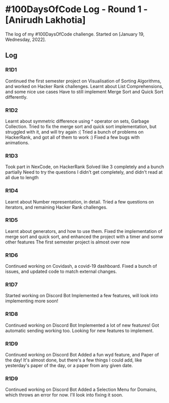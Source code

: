 # #100DaysOfCode Log - Round 1 - [Anirudh Lakhotia]

The log of my #100DaysOfCode challenge. Started on [January 19, Wednesday, 2022].

## Log

### R1D1 
Continued the first semester project on Visualisation of Sorting Algorithms, and worked on Hacker Rank challenges.
Learnt about List Comprehensions, and some nice use cases
Have to still implement Merge Sort and Quick Sort differently.

### R1D2
Learnt about symmetric difference using ^ operator on sets, Garbage Collection.
Tried to fix the merge sort and quick sort implementation, but struggled with it, and will try again :(
Tried a bunch of problems on HackerRank, and got all of them to work :)
Fixed a few bugs with animations.

### R1D3
Took part in NexCode, on HackerRank
Solved like 3 completely
and a bunch partially
Need to try the questions I didn't get completely, and didn't read at all due to length 

### R1D4
Learnt about Number representation, in detail.
Tried a few questions on iterators, and remaining Hacker Rank challenges.

### R1D5
Learnt about generators, and how to use them.
Fixed the implementation of merge sort and quick sort, and enhanced the project with a timer and somw other features
The first semester project is almost over now

### R1D6
Continued working on Covidash, a covid-19 dashboard.
Fixed a bunch of issues, and updated code to match external changes.

### R1D7
Started working on Discord Bot
Implemented a few features, will look into implementing more soon!

### R1D8
Continued working on Discord Bot
Implemented a lot of new features!
Got automatic sending working too.
Looking for new features to implement.

### R1D9
Continued working on Discord Bot
Added a fun wyd feature, and Paper of the day! It's almost done, but there's a few things I could add, like yesterday's paper of the day, or a paper from any given date.

### R1D9
Continued working on Discord Bot
Added a Selection Menu for Domains, which throws an error for now. I'll look into fixing it soon.







